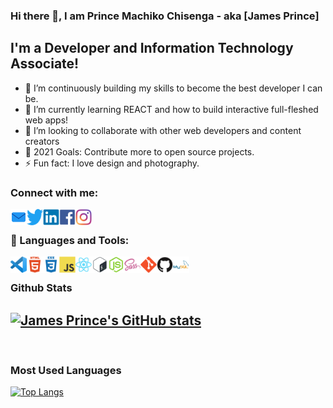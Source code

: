 ### Hi there 👋, I am Prince Machiko Chisenga - aka [James Prince]

## I'm a Developer and Information Technology Associate!
- 🔭 I’m continuously building my skills to become the best developer I can be.
- 🌱 I’m currently learning REACT and how to build interactive full-fleshed web apps! 
- 👯 I’m looking to collaborate with other web developers and content creators
- 🥅 2021 Goals: Contribute more to open source projects.
- ⚡  Fun fact: I love design and photography.

### Connect with me:

<a href="mailto:jameslira36@yahoo.com" rel="noopener noreferrer" target="_blank"><img align="left" alt="jamesrprince | Mail" width="26px" src="/small/envelope_48px.png"/></a>
<a href="https://twitter.com/ChisengaPrince" rel="noopener noreferrer" target="_blank"><img align="left" alt="jamesrprince | LinkedIn" width="26px" src="small/twitter-original.svg"/></a>
<a href="https://www.linkedin.com/in/princemchisenga/" rel="noopener noreferrer" target="_blank"><img align="left" alt="jamesrprince | LinkedIn" width="26px" src="small/linkedin-original.svg"/></a>
<a href="https://web.facebook.com/jamesrprince36" rel="noopener noreferrer" target="_blank"><img align="left" alt="jamesrprince | Facebook" width="26px" src="small/facebook-plain.svg"/></a>
<a href="https://www.instagram.com/chisengajprince/" rel="noopener noreferrer" target="_blank"><img align="left" alt="jamesrprince | Instagram" width="26px" src="small/Instagram.png"/></a>

<br />

### 🧰 Languages and Tools:
<img align="left" alt="vscode" width="26px" src="small/vscode.png"/>
<img align="left" alt="html5" width="26px" src="small/html5-plain-wordmark.svg"/>
<img align="left" alt="css3" width="26px" src="small/css3-plain-wordmark.svg"/>
<img align="left" alt="javascript" width="26px" src="small/javascript-original.svg"/>
<img align="left" alt="react" width="26px" src="small/react-original.svg"/>
<img align="left" alt="bash" width="26px" src="small/bash-original.svg"/>
<img align="left" alt="node.js" width="26px" src="small/nodejs-original.svg"/>
<img align="left" alt="sass" width="26px" src="small/sass-original.svg"/>
<img align="left" alt="git" width="26px" src="small/git-original.svg"/>
<img align="left" alt="github" width="26px" src="small/github-original.svg"/>
<img align="left" alt="mysql" width="26px" src="small/mysql-original-wordmark.svg"/>

<br />

### Github Stats
[![James Prince's GitHub stats](https://github-readme-stats.vercel.app/api?username=jamesrprince&show_icons=true)](https://github.com/jamesrprince/github-readme-stats)
---
<br />

### Most Used Languages
[![Top Langs](https://github-readme-stats.vercel.app/api/top-langs/?username=jamesrprince)](https://github.com/jamesrprince/github-readme-stats)

<br />
<!--
**JamesrPrince/jamesrprince** is a ✨ _special_ ✨ repository because its `README.md` (this file) appears on your GitHub profile.

Here are some ideas to get you started:

- 🔭 I’m currently working on ..
- 🌱 I’m currently learning ...
- 👯 I’m looking to collaborate on ...
- 🤔 I’m looking for help with ...
- 💬 Ask me about ...
- 📫 How to reach me: ...
- 😄 Pronouns: ...
- ⚡ Fun fact: ...
-->
